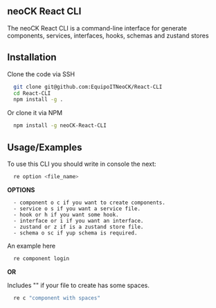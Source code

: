 ## neoCK React CLI

The neoCK React CLI is a command-line interface for generate components, services, interfaces, hooks, schemas and zustand stores

## Installation

Clone the code via SSH

```bash
  git clone git@github.com:EquipoITNeoCK/React-CLI
  cd React-CLI
  npm install -g .
```

Or clone it via NPM

```bash
  npm install -g neoCK-React-CLI
```

## Usage/Examples

To use this CLI you should write in console the next:

```bash
  re option <file_name>
```

<b>OPTIONS</b>

```
  - component o c if you want to create components.
  - service o s if you want a service file.
  - hook or h if you want some hook.
  - interface or i if you want an interface.
  - zustand or z if is a zustand store file.
  - schema o sc if yup schema is required.
```

An example here

```bash
  re component login
```

<b>OR</b>

Includes "" if your file to create has some spaces.

```bash
  re c "component with spaces"
```
